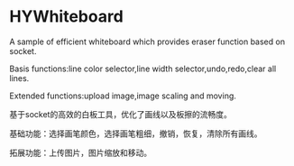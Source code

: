 # HYWhiteboard
A sample of efficient whiteboard which provides eraser function based on socket.

Basis functions:line color selector,line width selector,undo,redo,clear all lines.

Extended functions:upload image,image scaling and moving.


基于socket的高效的白板工具，优化了画线以及板擦的流畅度。

基础功能：选择画笔颜色，选择画笔粗细，撤销，恢复，清除所有画线。

拓展功能：上传图片，图片缩放和移动。
